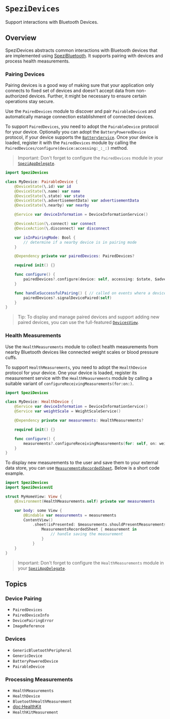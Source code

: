 # ``SpeziDevices``

Support interactions with Bluetooth Devices.

<!--

This source file is part of the Stanford Spezi open-source project

SPDX-FileCopyrightText: 2024 Stanford University and the project authors (see CONTRIBUTORS.md)

SPDX-License-Identifier: MIT

-->

## Overview

SpeziDevices abstracts common interactions with Bluetooth devices that are implemented using
[SpeziBluetooth](https://swiftpackageindex.com/StanfordSpezi/SpeziBluetooth/documentation/spezibluetooth).
It supports pairing with devices and process health measurements.

### Pairing Devices

Pairing devices is a good way of making sure that your application only connects to fixed set of devices and doesn't accept data from 
non-authorized devices.
Further, it might be necessary to ensure certain operations stay secure.

Use the ``PairedDevices`` module to discover and pair ``PairableDevice``s and automatically manage connection establishment
of connected devices.

To support `PairedDevices`, you need to adopt the ``PairableDevice`` protocol for your device.
Optionally you can adopt the ``BatteryPoweredDevice`` protocol, if your device supports the
[`BatteryService`](https://swiftpackageindex.com/stanfordspezi/spezibluetooth/documentation/spezibluetoothservices/batteryservice).
Once your device is loaded, register it with the `PairedDevices` module by calling the ``PairedDevices/configure(device:accessing:_:_:)`` method.


> Important: Don't forget to configure the `PairedDevices` module in
    your [`SpeziAppDelegate`](https://swiftpackageindex.com/stanfordspezi/spezi/documentation/spezi/speziappdelegate).

```swift
import SpeziDevices

class MyDevice: PairableDevice {
    @DeviceState(\.id) var id
    @DeviceState(\.name) var name
    @DeviceState(\.state) var state
    @DeviceState(\.advertisementData) var advertisementData
    @DeviceState(\.nearby) var nearby

    @Service var deviceInformation = DeviceInformationService()

    @DeviceAction(\.connect) var connect
    @DeviceAction(\.disconnect) var disconnect

    var isInPairingMode: Bool {
        // determine if a nearby device is in pairing mode
    }

    @Dependency private var pairedDevices: PairedDevices?

    required init() {}

    func configure() {
        pairedDevices?.configure(device: self, accessing: $state, $advertisementData, $nearby)
    }

    func handleSuccessfulPairing() { // called on events where a device can be considered paired (e.g., incoming notifications)
        pairedDevices?.signalDevicePaired(self)
    }
}
```

> Tip: To display and manage paired devices and support adding new paired devices, you can use the full-featured
[`DevicesView`](https://swiftpackageindex.com/stanfordspezi/spezidevices/documentation/spezidevicesui/devicesview).

### Health Measurements

Use the ``HealthMeasurements``
module to collect health measurements from nearby Bluetooth devices like connected weight scales or
blood pressure cuffs.

To support `HealthMeasurements`, you need to adopt the ``HealthDevice`` protocol for your device.
One your device is loaded, register its measurement service with the `HealthMeasurements` module
by calling a suitable variant of `configureReceivingMeasurements(for:on:)`.

```swift
import SpeziDevices

class MyDevice: HealthDevice {
    @Service var deviceInformation = DeviceInformationService()
    @Service var weightScale = WeightScaleService()

    @Dependency private var measurements: HealthMeasurements?

    required init() {}

    func configure() {
        measurements?.configureReceivingMeasurements(for: self, on: weightScale)
    }
}
```

To display new measurements to the user and save them to your external data store, you can use
 [`MeasurementsRecordedSheet`](https://swiftpackageindex.com/stanfordspezi/spezidevices/documentation/spezidevicesui/measurementsrecordedsheet).
Below is a short code example.

```swift
import SpeziDevices
import SpeziDevicesUI

struct MyHomeView: View {
    @Environment(HealthMeasurements.self) private var measurements

    var body: some View {
        @Bindable var measurements = measurements
        ContentView()
            .sheet(isPresented: $measurements.shouldPresentMeasurements) {
                MeasurementsRecordedSheet { measurement in
                    // handle saving the measurement
                }
            }
    }
}
```

> Important: Don't forget to configure the `HealthMeasurements` module in
    your [`SpeziAppDelegate`](https://swiftpackageindex.com/stanfordspezi/spezi/documentation/spezi/speziappdelegate).

## Topics

### Device Pairing

- ``PairedDevices``
- ``PairedDeviceInfo``
- ``DevicePairingError``
- ``ImageReference``

### Devices

- ``GenericBluetoothPeripheral``
- ``GenericDevice``
- ``BatteryPoweredDevice``
- ``PairableDevice``

### Processing Measurements

- ``HealthMeasurements``
- ``HealthDevice``
- ``BluetoothHealthMeasurement``
- <doc:HealthKit>
- ``HealthKitMeasurement``
